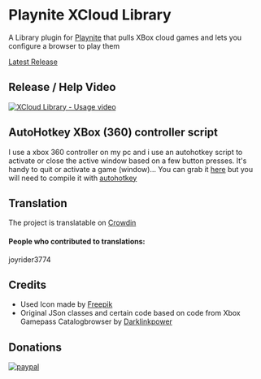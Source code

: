 # Playnite XCloud Library
A Library plugin for [Playnite](https://www.playnite.link/) that pulls XBox cloud games and lets you configure a browser to play them

[Latest Release](https://github.com/joyrider3774/Playnite_XCloud_Library/releases/latest)

## Release / Help Video
[![XCloud Library - Usage video](http://img.youtube.com/vi/7zP1iC6Ud-E/0.jpg)](https://youtu.be/7zP1iC6Ud-E "XCloud Library - Usage video")

## AutoHotkey XBox (360) controller script
I use a xbox 360 controller on my pc and i use an autohotkey script to activate or close the active window based on a few button presses. It's handy to quit or activate a game (window)... You can grab it [here](https://gist.github.com/joyrider3774/23facbe6664001486a4fc35af868a78c) but you will need to compile it with [autohotkey](https://www.autohotkey.com/)

## Translation
The project is translatable on [Crowdin](https://crowdin.com/project/playnite-game-speak)

#### People who contributed to translations:
joyrider3774

## Credits
* Used Icon made by [Freepik](http://www.freepik.com/)
* Original JSon classes and certain code based on code from Xbox Gamepass Catalogbrowser by [Darklinkpower](https://github.com/darklinkpower)

## Donations
[![paypal](https://www.paypalobjects.com/en_US/i/btn/btn_donateCC_LG.gif)](https://paypal.me/joyrider3774)
